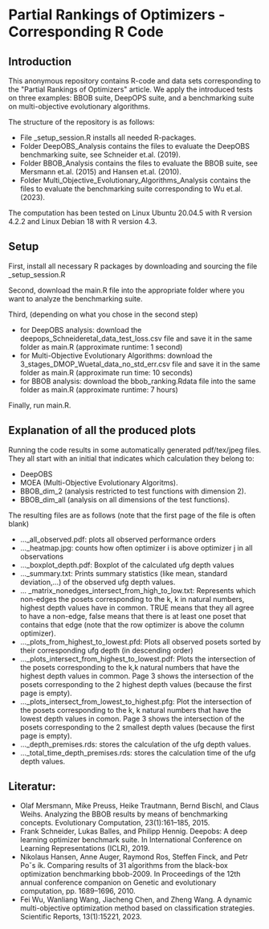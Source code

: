# Partial Rankings of Optimizers - Corresponding R Code

## Introduction
This anonymous repository contains R-code and data sets corresponding to the "Partial Rankings of Optimizers" article. We apply the introduced tests on three examples: BBOB suite, DeepOPS suite, and a benchmarking suite on multi-objective evolutionary algorithms.

The structure of the repository is as follows:
- File _setup_session.R installs all needed R-packages.
- Folder DeepOBS_Analysis contains the files to evaluate the DeepOBS benchmarking suite, see Schneider et.al. (2019).
- Folder BBOB_Analysis contains the files to evaluate the BBOB suite, see Mersmann et.al. (2015) and Hansen et.al. (2010).
- Folder Multi_Objective_Evolutionary_Algorithms_Analysis contains the files to evaluate the benchmarking suite corresponding to Wu et.al. (2023).

The computation has been tested on Linux Ubuntu 20.04.5 with R version 4.2.2 and Linux Debian 18 with R version 4.3.

## Setup
First, install all necessary R packages by downloading and sourcing the file _setup_session.R

Second, download the main.R file into the appropriate folder where you want to analyze the benchmarking suite.

Third, (depending on what you chose in the second step)
- for DeepOBS analysis: download the deepops_Schneideretal_data_test_loss.csv file and save it in the same folder as main.R (approximate runtime: 1 second)
- for Multi-Objective Evolutionary Algorithms: download the 3_stages_DMOP_Wuetal_data_no_std_err.csv file and save it in the same folder as main.R (approximate run time: 10 seconds)
- for BBOB analysis: download the bbob_ranking.Rdata file into the same folder as main.R (approximate runtime: 7 hours)
  
Finally, run main.R.

## Explanation of all the produced plots
Running the code results in some automatically generated pdf/tex/jpeg files. They all start with an initial that indicates which calculation they belong to:
- DeepOBS
- MOEA (Multi-Objective Evolutionary Algoritms).
- BBOB_dim_2 (analysis restricted to test functions with dimension 2).
- BBOB_dim_all (analysis on all dimensions of the test functions).


The resulting files are as follows (note that the first page of the file is often blank)
- ..._all_observed.pdf: plots all observed performance orders
- ..._heatmap.jpg: counts how often optimizer i is above optimizer j in all observations
- ..._boxplot_depth.pdf: Boxplot of the calculated ufg depth values
- ..._summary.txt: Prints summary statistics (like mean, standard deviation,...) of the observed ufg depth values.
- ... _matrix_nonedges_intersect_from_high_to_low.txt: Represents which non-edges the posets corresponding to the k, k in natural numbers, highest depth values have in common. TRUE means that they all agree to have a non-edge, false means that there is at least one poset that contains that edge (note that the row optimizer is above the column optimizer).
- ..._plots_from_highest_to_lowest.pfd: Plots all observed posets sorted by their corresponding ufg depth (in descending order)
- ..._plots_intersect_from_highest_to_lowest.pdf: Plots the intersection of the posets corresponding to the k,k natural numbers that have the highest depth values in common. Page 3 shows the intersection of the posets corresponding to the 2 highest depth values (because the first page is empty).
- ..._plots_intersect_from_lowest_to_highest.pfg: Plot the intersection of the posets corresponding to the k, k natural numbers that have the lowest depth values in comon. Page 3 shows the intersection of the posets corresponding to the 2 smallest depth values (because the first page is empty).
- ..._depth_premises.rds: stores the calculation of the ufg depth values.
- ..._total_time_depth_premises.rds: stores the calculation time of the ufg depth values.

## Literatur:
- Olaf Mersmann, Mike Preuss, Heike Trautmann, Bernd Bischl, and Claus Weihs. Analyzing the BBOB results by means of benchmarking concepts. Evolutionary Computation, 23(1):161–185, 2015.
- Frank Schneider, Lukas Balles, and Philipp Hennig. Deepobs: A deep learning optimizer benchmark suite. In International Conference on Learning Representations (ICLR), 2019.
- Nikolaus Hansen, Anne Auger, Raymond Ros, Steffen Finck, and Petr Poˇs ́ık. Comparing results of 31 algorithms from the black-box optimization benchmarking bbob-2009. In Proceedings of the 12th annual conference companion on Genetic and evolutionary computation, pp. 1689–1696, 2010.
- Fei Wu, Wanliang Wang, Jiacheng Chen, and Zheng Wang. A dynamic multi-objective optimization method based on classification strategies. Scientific Reports, 13(1):15221, 2023.

